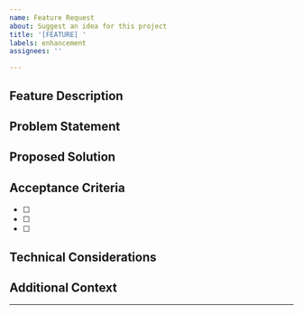```yaml
---
name: Feature Request
about: Suggest an idea for this project
title: '[FEATURE] '
labels: enhancement
assignees: ''

---
```


## Feature Description
<!-- Provide a clear and concise description of the feature -->

## Problem Statement
<!-- What problem does this feature solve? -->

## Proposed Solution
<!-- How should this feature work? -->

## Acceptance Criteria
<!-- List specific requirements that must be met -->
- [ ] 
- [ ] 
- [ ] 

## Technical Considerations
<!-- Any technical details, constraints, or dependencies -->

## Additional Context
<!-- Add any other context, mockups, or examples -->

---
<!-- To have Claude implement this feature, add the 'claude-implement' label or mention @claude -->